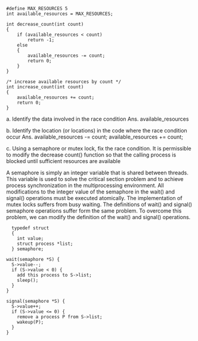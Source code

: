 ```
#define MAX_RESOURCES 5
int available_resources = MAX_RESOURCES;
```

```
int decrease_count(int count)
{
    if (available_resources < count)
        return -1;
    else
    {
        available_resources -= count;
        return 0;
    }
}

/* increase available resources by count */
int increase_count(int count)
{
    available_resources += count;
    return 0;
}
```
a. Identify the data involved in the race condition
Ans. available_resources

b.  Identify the location (or locations) in the code where the race condition occur
Ans. available_resources -= count; 
     available_resources += count;

c. Using a semaphore or mutex lock, fix the race condition. It is permissible to modify the decrease count() function so that the calling process is blocked until sufficient resources are available

A semaphore is simply an integer variable that is shared between threads. This variable is used to solve the critical section problem and to achieve process synchronization in the multiprocessing environment. All modifications to the integer value of the semaphore in the wait() and signal() operations must be executed atomically. The implementation of mutex locks suffers from busy waiting. The definitions of wait() and signal() semaphore operations suffer form the same problem. To overcome this problem, we can modify the definition of the wait() and signal() operations. 

```
  typedef struct 
  {
    int value;
    struct process *list;
  } semaphore;
  ```
  
  ```
  wait(semaphore *S) {
    S->value--;
    if (S->value < 0) {
      add this process to S->list;
      sleep();
    }
  }
  ```
  
  ```
  signal(semaphore *S) {
    S->value++;
    if (S->value <= 0) {
      remove a process P from S->list;
      wakeup(P);
    }
  }
```